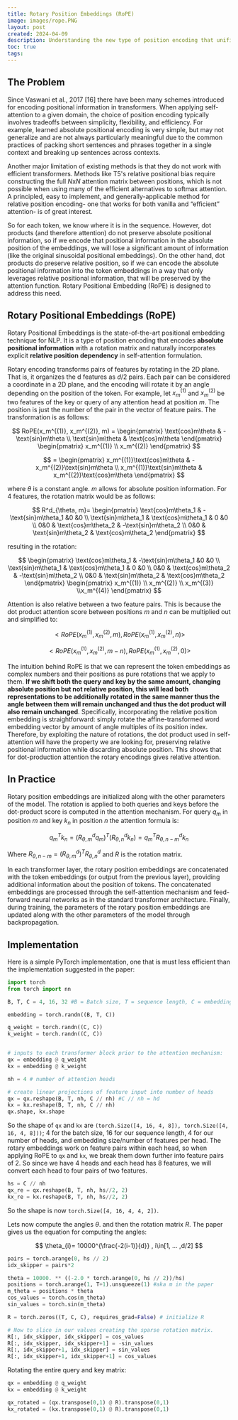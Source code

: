 ```yaml
---
title: Rotary Position Embeddings (RoPE)
image: images/rope.PNG
layout: post
created: 2024-04-09
description: Understanding the new type of position encoding that unifies absolute and relative approaches.
toc: true
tags:
---
```

## The Problem
Since Vaswani et al., 2017 [16] there have been many schemes introduced for encoding positional information in transformers. When applying self-attention to a given domain, the choice of position encoding typically involves tradeoffs between simplicity, flexibility, and efficiency. For example, learned absolute positional encoding is very simple, but may not generalize and are not always particularly meaningful due to the common practices of packing short sentences and phrases together in a single context and breaking up sentences across contexts.

Another major limitation of existing methods is that they do not work with efficient transformers. Methods like T5's relative positional bias require constructing the full $N\text{x}N$ attention matrix between positions, which is not possible when using many of the efficient alternatives to softmax attention. A principled, easy to implement, and generally-applicable method for relative position encoding- one that works for both vanilla and “efficient” attention- is of great interest. 

So for each token, we know where it is in the sequence. However, dot products (and therefore attention) do not preserve absolute positional information, so if we encode that positional information in the absolute position of the embeddings, we will lose a significant amount of information (like the original sinusoidal positional embeddings). On the other hand, dot products do preserve relative position, so if we can encode the absolute positional information into the token embeddings in a way that only leverages relative positional information, that will be preserved by the attention function. Rotary Positional Embedding (RoPE) is designed to address this need.
## Rotary Positional Embeddings (RoPE)
Rotary Positional Embeddings is the state-of-the-art positional embedding technique for NLP. It is a type of position encoding that encodes **absolute positional information** with a rotation matrix and naturally incorporates explicit **relative position** **dependency** in self-attention formulation. 

Rotary encoding transforms pairs of features by rotating in the 2D plane. That is, it organizes the d features as $d/2$​ pairs. Each pair can be considered a coordinate in a 2D plane, and the encoding will rotate it by an angle depending on the position of the token. For example, let $x_m^{(1)}$ and $x_m^{(2)}$ be two features of the key or query of any attention head at position $m$. The position is just the number of the pair in the vector of feature pairs. The transformation is as follows:

$$
RoPE(x_m^{(1)}, x_m^{(2)}, m) = \begin{pmatrix}
\text{cos}m\theta & -\text{sin}m\theta 
\\ \text{sin}m\theta  & \text{cos}m\theta 
\end{pmatrix}
\begin{pmatrix} x_m^{(1)}
\\ 
x_m^{(2)}
\end{pmatrix}
$$

$$
 = \begin{pmatrix}
x_m^{(1)}\text{cos}m\theta & -x_m^{(2)}\text{sin}m\theta 
\\ x_m^{(1)}\text{sin}m\theta  & x_m^{(2)}\text{cos}m\theta 
\end{pmatrix}
$$

where $\theta$ is a constant angle. $m$ allows for absolute position information. For 4 features, the rotation matrix would be as follows:

$$
R^d_{\theta, m}=
\begin{pmatrix}
 \text{cos}m\theta_1 & -\text{sin}m\theta_1 
 &0  &0 \\ 
\text{sin}m\theta_1  & \text{cos}m\theta_1  & 0 &0 \\ 
 0&0  &   \text{cos}m\theta_2 & -\text{sin}m\theta_2 
 \\ 
 0&0  &  \text{sin}m\theta_2  & \text{cos}m\theta_2
\end{pmatrix}
$$

resulting in the rotation:

$$
\begin{pmatrix}
 \text{cos}m\theta_1 & -\text{sin}m\theta_1 
 &0  &0 \\ 
\text{sin}m\theta_1  & \text{cos}m\theta_1  & 0 &0 \\ 
 0&0  &   \text{cos}m\theta_2 & -\text{sin}m\theta_2 
 \\ 
 0&0  &  \text{sin}m\theta_2  & \text{cos}m\theta_2
\end{pmatrix}
\begin{pmatrix} x_m^{(1)}
\\ 
x_m^{(2)} \\ x_m^{(3)} \\x_m^{(4)} 
\end{pmatrix}
$$


Attention is also relative between a two feature pairs. This is because the dot product attention score between positions $m$ and $n$ can be multiplied out and simplified to:

$$
<RoPE(x_m^{(1)}, x_m^{(2)}, m), RoPE(x_m^{(1)}, x_m^{(2)}, n)>
$$

$$
<RoPE(x_m^{(1)}, x_m^{(2)}, m-n), RoPE(x_m^{(1)}, x_m^{(2)}, 0)>
$$

The intuition behind RoPE is that we can represent the token embeddings as complex numbers and their positions as pure rotations that we apply to them. **If we shift both the query and key by the same amount, changing absolute position but not relative position, this will lead both representations to be additionally rotated in the same manner thus the angle between them will remain unchanged and thus the dot product will also remain unchanged**. Specifically, incorporating the relative position embedding is straightforward: simply rotate the affine-transformed word embedding vector by amount of angle multiples of its position index. Therefore, by exploiting the nature of rotations, the dot product used in self-attention will have the property we are looking for, preserving relative positional information while discarding absolute position. This shows that for dot-production attention the rotary encodings gives relative attention.

## In Practice
Rotary position embeddings are initialized along with the other parameters of the model. The rotation is applied to both queries and keys before the dot-product score is computed in the attention mechanism. For query $q_m$ in position $m$ and key $k_n$ in position $n$ the attention formula is:

$$
q_m^{T}k_{n}= (R^d_{\theta, m}q_m)^T(R^d_{\theta, n}k_{n})=q^T_mR^d_{\theta, n-m}k_n
$$

Where $R_{\theta, n-m}=(R^d_{\theta, m})^TR^d_{\theta, n}$ and $R$ is the rotation matrix. 

In each transformer layer, the rotary position embeddings are concatenated with the token embeddings (or output from the previous layer), providing additional information about the position of tokens. The concatenated embeddings are processed through the self-attention mechanism and feed-forward neural networks as in the standard transformer architecture. Finally, during training, the parameters of the rotary position embeddings are updated along with the other parameters of the model through backpropagation.
## Implementation
Here is a simple PyTorch implementation, one that is must less efficient than the implementation suggested in the paper:

```python
import torch
from torch import nn

B, T, C = 4, 16, 32 #B = Batch size, T = sequence length, C = embedding size

embedding = torch.randn((B, T, C))

q_weight = torch.randn((C, C))
k_weight = torch.randn((C, C))


# inputs to each transformer block prior to the attention mechanism:
qx = embedding @ q_weight 
kx = embedding @ k_weight 

nh = 4 # number of attention heads

# create linear projections of feature input into number of heads
qx = qx.reshape(B, T, nh, C // nh) #C // nh = hd
kx = kx.reshape(B, T, nh, C // nh)
qx.shape, kx.shape
```

So the shape of `qx` and `kx` are `(torch.Size([4, 16, 4, 8]), torch.Size([4, 16, 4, 8]))`;
4 for the batch size, 16 for our sequence length, 4 for our number of heads, and embedding size/number of features per head. The rotary embeddings work on feature pairs within each head, so when applying RoPE to `qx` and `kx`, we break them down further into feature pairs of 2. So since we have 4 heads and each head has 8 features, we will convert each head to four pairs of two features.

```python
hs = C // nh
qx_re = qx.reshape(B, T, nh, hs//2, 2)
kx_re = kx.reshape(B, T, nh, hs//2, 2)
```

So the shape is now `torch.Size([4, 16, 4, 4, 2])`.

Lets now compute the angles $\theta$. and then the rotation matrix $R$. The paper gives us the equation for computing the angles:

$$
\theta_{i}= 10000^{\frac{-2(i-1)}{d}} , i\in[1, ... ,d/2]
$$

```python
pairs = torch.arange(0, hs // 2)
idx_skipper = pairs*2

theta = 10000. ** ((-2.0 * torch.arange(0, hs // 2))/hs)
positions = torch.arange(1, T+1).unsqueeze(1) #aka m in the paper
m_theta = positions * theta
cos_values = torch.cos(m_theta)
sin_values = torch.sin(m_theta)

R = torch.zeros((T, C, C), requires_grad=False) # initialize R

# Now to slice in our values creating the sparse rotation matrix. 
R[:, idx_skipper, idx_skipper] = cos_values
R[:, idx_skipper, idx_skipper+1] = -sin_values
R[:, idx_skipper+1, idx_skipper] = sin_values
R[:, idx_skipper+1, idx_skipper+1] = cos_values

```

Rotating the entire query and key matrix:
```python
qx = embedding @ q_weight 
kx = embedding @ k_weight 

qx_rotated = (qx.transpose(0,1) @ R).transpose(0,1)
kx_rotated = (kx.transpose(0,1) @ R).transpose(0,1)
```
